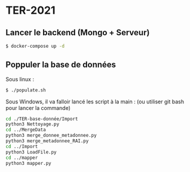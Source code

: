 # TER-2021

## Lancer le backend (Mongo + Serveur)

```bash
$ docker-compose up -d
``` 

## Poppuler la base de données
Sous linux : 
```bash
$ ./populate.sh
```

Sous Windows, il va falloir lancé les script à la main : (ou utiliser git bash pour lancer la commande)

```bash
cd ./TER-base-donnée/Import
python3 Nettoyage.py
cd ../MergeData
python3 merge_donnee_metadonnee.py
python3 merge_metadonnee_RAI.py
cd ../Import
python3 LoadFile.py
cd ../mapper
python3 mapper.py 
```

